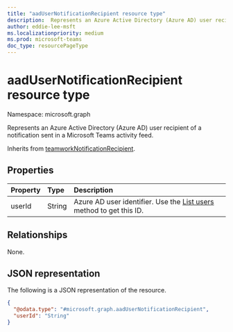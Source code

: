 ```yaml
---
title: "aadUserNotificationRecipient resource type"
description:  Represents an Azure Active Directory (Azure AD) user recipient of a notification sent in a Microsoft Teams activity feed.
author: eddie-lee-msft
ms.localizationpriority: medium
ms.prod: microsoft-teams
doc_type: resourcePageType
---
```


# aadUserNotificationRecipient resource type

Namespace: microsoft.graph

Represents an Azure Active Directory (Azure AD) user recipient of a notification sent in a Microsoft Teams activity feed.

Inherits from [teamworkNotificationRecipient](teamworknotificationrecipient.md).

## Properties
|Property|Type|Description|
|:---|:---|:---|
|userId|String|Azure AD user identifier. Use the [List users](../api/user-list.md) method to get this ID.|

## Relationships
None.

## JSON representation
The following is a JSON representation of the resource.
<!-- {
  "blockType": "resource",
  "@odata.type": "microsoft.graph.aadUserNotificationRecipient"
}
-->
``` json
{
  "@odata.type": "#microsoft.graph.aadUserNotificationRecipient",
  "userId": "String"
}
```

